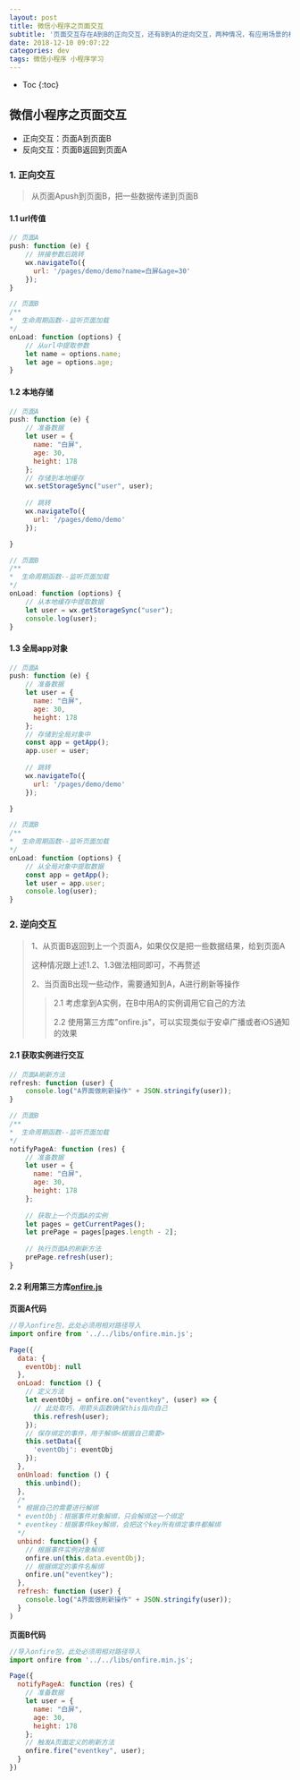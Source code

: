 ```yaml
---
layout: post
title: 微信小程序之页面交互
subtitle: '页面交互存在A到B的正向交互，还有B到A的逆向交互，两种情况，有应用场景的相同和不同之处'
date: 2018-12-10 09:07:22
categories: dev
tags: 微信小程序 小程序学习
---
```


* Toc
{:toc}

## 微信小程序之页面交互
- 正向交互：页面A到页面B
- 反向交互：页面B返回到页面A

### 1. 正向交互

> 从页面Apush到页面B，把一些数据传递到页面B
>

#### 1.1 url传值

```js
// 页面A
push: function (e) {
    // 拼接参数后跳转
    wx.navigateTo({
      url: '/pages/demo/demo?name=白屏&age=30'
    });
}

// 页面B
/**
*  生命周期函数--监听页面加载
*/
onLoad: function (options) {
    // 从url中提取参数
	let name = options.name;
    let age = options.age;
}

```



#### 1.2 本地存储

```js
// 页面A
push: function (e) {
	// 准备数据
    let user = {
      name: "白屏",
      age: 30,
      height: 178
    };
    // 存储到本地缓存
    wx.setStorageSync("user", user);
    
	// 跳转
    wx.navigateTo({
      url: '/pages/demo/demo'
    });

}

// 页面B
/**
*  生命周期函数--监听页面加载
*/
onLoad: function (options) {
    // 从本地缓存中提取数据
    let user = wx.getStorageSync("user");
    console.log(user);
}

```



#### 1.3 全局app对象
```js
// 页面A
push: function (e) {
	// 准备数据
    let user = {
      name: "白屏",
      age: 30,
      height: 178
    };
    // 存储到全局对象中
    const app = getApp();
    app.user = user;
    
	// 跳转
    wx.navigateTo({
      url: '/pages/demo/demo'
    });

}

// 页面B
/**
*  生命周期函数--监听页面加载
*/
onLoad: function (options) {
    // 从全局对象中提取数据
    const app = getApp();
    let user = app.user;
    console.log(user);
}

```




### 2. 逆向交互

> 1、从页面B返回到上一个页面A，如果仅仅是把一些数据结果，给到页面A
>
> 这种情况跟上述1.2、1.3做法相同即可，不再赘述
>
> 2、当页面B出现一些动作，需要通知到A，A进行刷新等操作
>
> > 2.1 考虑拿到A实例，在B中用A的实例调用它自己的方法
> >
> > 2.2 使用第三方库"onfire.js"，可以实现类似于安卓广播或者iOS通知的效果



#### 2.1 获取实例进行交互

```js
// 页面A刷新方法
refresh: function (user) {
    console.log("A界面做刷新操作" + JSON.stringify(user));
}

// 页面B
/**
*  生命周期函数--监听页面加载
*/
notifyPageA: function (res) {
    // 准备数据
    let user = {
      name: "白屏",
      age: 30,
      height: 178
    };
    
    // 获取上一个页面A的实例
    let pages = getCurrentPages();
    let prePage = pages[pages.length - 2];
    
    // 执行页面A的刷新方法
    prePage.refresh(user);
}
```

#### 2.2 利用第三方库[onfire.js](https://github.com/hustcc/onfire.js)

 **页面A代码**

```js
//导入onfire包，此处必须用相对路径导入
import onfire from '../../libs/onfire.min.js';

Page({
  data: {
    eventObj: null
  },
  onLoad: function () {
    // 定义方法
    let eventObj = onfire.on("eventkey", (user) => {
      // 此处取巧，用箭头函数确保this指向自己
      this.refresh(user);
    });
    // 保存绑定的事件，用于解绑<根据自己需要>
    this.setData({
      'eventObj': eventObj
    });
  },
  onUnload: function () {
    this.unbind();
  },
  /*
  * 根据自己的需要进行解绑
  * eventObj：根据事件对象解绑，只会解绑这一个绑定
  * eventkey：根据事件key解绑，会把这个key所有绑定事件都解绑
  */ 
  unbind: function() {
    // 根据事件实例对象解绑
    onfire.un(this.data.eventObj);
    // 根据绑定的事件名解绑
    onfire.un("eventkey");
  },
  refresh: function (user) {
    console.log("A界面做刷新操作" + JSON.stringify(user));
  }
)
```



**页面B代码**

```js
//导入onfire包，此处必须用相对路径导入
import onfire from '../../libs/onfire.min.js';

Page({
  notifyPageA: function (res) {
    // 准备数据
    let user = {
      name: "白屏",
      age: 30,
      height: 178
    };
    // 触发A页面定义的刷新方法
    onfire.fire("eventkey", user);
  }
})
```

